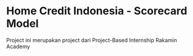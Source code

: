 # Home Credit Indonesia - Scorecard Model
Project ini merupakan project dari Project-Based Internship Rakamin Academy
